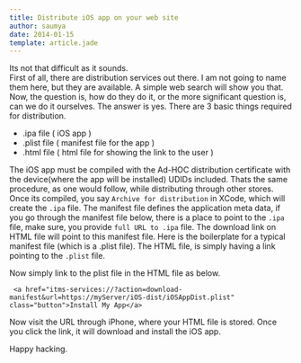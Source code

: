 ```yaml
---
title: Distribute iOS app on your web site
author: saumya
date: 2014-01-15
template: article.jade
---
```



Its not that difficult as it sounds.   
First of all, there are distribution services out there. I am not going to name them here, but they are available. A simple web search will show you that. 
Now, the question is, how do they do it, or the more significant question is, can we do it ourselves. The answer is yes.
There are 3 basic things required for distribution.
- .ipa file ( iOS app )
- .plist file ( manifest file for the app )
- .html file ( html file for showing the link to the user )


The iOS app must be compiled with the Ad-HOC distribution certificate with the device(where the app will be installed) UDIDs included. Thats the same procedure, as one would follow, while distributing through other stores. Once its compiled, you say `Archive for distribution` in XCode, which will create the `.ipa` file. The manifest file defines the application meta data, if you go through the manifest file below, there is a place to point to the `.ipa` file, make sure, you provide `full URL to .ipa` file. The download link on HTML file will point to this manifest file. Here is the boilerplate for a typical manifest file (which is a .plist file). The HTML file, is simply  having a link pointing to the `.plist` file.     
<script src="https://gist.github.com/saumya/8440357.js"></script>     
Now simply link to the plist file in the HTML file as below.
```
 <a href="itms-services://?action=download-manifest&url=https://myServer/iOS-dist/iOSAppDist.plist" class="button">Install My App</a>
```
Now visit the URL through iPhone, where your HTML file is stored. Once you click the link, it will download and install the iOS app.

Happy hacking.